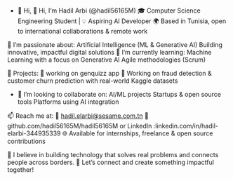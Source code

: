 - 👋 Hi, 👋 Hi, I’m Hadil Arbi (@hadil56165M)
🎓 Computer Science Engineering Student | 💡 Aspiring AI Developer
🌍 Based in Tunisia, open to international collaborations & remote work

👀 I’m passionate about:
Artificial Intelligence (ML & Generative AI)
Building innovative, impactful digital solutions
🌱 I’m currently learning:
Machine Learning with a focus on Generative AI
Agile methodologies (Scrum)

💼 Projects:
🚀 working on genquizz app 
🧠 Working on fraud detection & customer churn prediction with real-world Kaggle datasets

- 🤝 I’m looking to collaborate on:
AI/ML projects
Startups & open source tools
Platforms using AI integration

📫 Reach me at:
📧 hadil.elarbi@sesame.com.tn
💬 github.com/hadil56165M/hadil56165M  or LinkedIn :linkedin.com/in/hadil-elarbi-344935339
🌐 Available for internships, freelance & open source contributions

🧠 I believe in building technology that solves real problems and connects people across borders.
💼 Let’s connect and create something impactful together!


<!---
hadil56165M/hadil56165M is a ✨ special ✨ repository because its `README.md` (this file) appears on your GitHub profile.
You can click the Preview link to take a look at your changes.
--->

